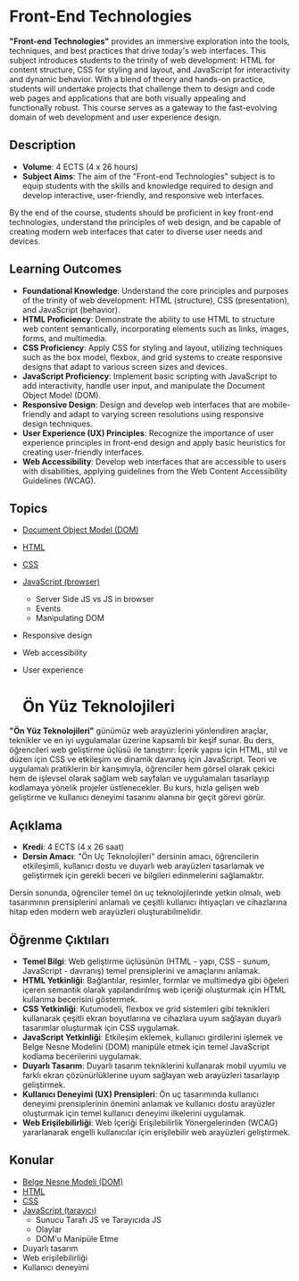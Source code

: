 # Front-End Technologies

**"Front-end Technologies"** provides an immersive exploration into the tools, techniques, and best practices that drive today's web interfaces. This subject introduces students to the trinity of web development: HTML for content structure, CSS for styling and layout, and JavaScript for interactivity and dynamic behavior. With a blend of theory and hands-on practice, students will undertake projects that challenge them to design and code web pages and applications that are both visually appealing and functionally robust. This course serves as a gateway to the fast-evolving domain of web development and user experience design.
## Description

- **Volume**: 4 ECTS (4 x 26 hours)
- **Subject Aims**: The aim of the "Front-end Technologies" subject is to equip students with the skills and knowledge required to design and develop interactive, user-friendly, and responsive web interfaces.

By the end of the course, students should be proficient in key front-end technologies, understand the principles of web design, and be capable of creating modern web interfaces that cater to diverse user needs and devices.

## Learning Outcomes
- **Foundational Knowledge**: Understand the core principles and purposes of the trinity of web development: HTML (structure), CSS (presentation), and JavaScript (behavior).
- **HTML Proficiency**: Demonstrate the ability to use HTML to structure web content semantically, incorporating elements such as links, images, forms, and multimedia.
- **CSS Proficiency**: Apply CSS for styling and layout, utilizing techniques such as the box model, flexbox, and grid systems to create responsive designs that adapt to various screen sizes and devices.
- **JavaScript Proficiency**: Implement basic scripting with JavaScript to add interactivity, handle user input, and manipulate the Document Object Model (DOM).
- **Responsive Design**: Design and develop web interfaces that are mobile-friendly and adapt to varying screen resolutions using responsive design techniques.
- **User Experience (UX) Principles**: Recognize the importance of user experience principles in front-end design and apply basic heuristics for creating user-friendly interfaces.
- **Web Accessibility**: Develop web interfaces that are accessible to users with disabilities, applying guidelines from the Web Content Accessibility Guidelines (WCAG).
## Topics
- [Document Object Model (DOM)](./Topics/DOM/README.md)
- [HTML](./Topics/HTML/README.md)
- [CSS](./Topics/CSS/README.md)
- [JavaScript (browser)](./Topics/JS-in-Browser/README.md)
  - Server Side JS vs JS in browser
  - Events
  - Manipulating DOM
- Responsive design
- Web accessibility
- User experience

  # Ön Yüz Teknolojileri

**"Ön Yüz Teknolojileri"** günümüz web arayüzlerini yönlendiren araçlar, teknikler ve en iyi uygulamalar üzerine kapsamlı bir keşif sunar. Bu ders, öğrencileri web geliştirme üçlüsü ile tanıştırır: İçerik yapısı için HTML, stil ve düzen için CSS ve etkileşim ve dinamik davranış için JavaScript. Teori ve uygulamalı pratiklerin bir karışımıyla, öğrenciler hem görsel olarak çekici hem de işlevsel olarak sağlam web sayfaları ve uygulamaları tasarlayıp kodlamaya yönelik projeler üstlenecekler. Bu kurs, hızla gelişen web geliştirme ve kullanıcı deneyimi tasarımı alanına bir geçit görevi görür.

## Açıklama

- **Kredi**: 4 ECTS (4 x 26 saat)
- **Dersin Amacı**: "Ön Uç Teknolojileri" dersinin amacı, öğrencilerin etkileşimli, kullanıcı dostu ve duyarlı web arayüzleri tasarlamak ve geliştirmek için gerekli beceri ve bilgileri edinmelerini sağlamaktır.

Dersin sonunda, öğrenciler temel ön uç teknolojilerinde yetkin olmalı, web tasarımının prensiplerini anlamalı ve çeşitli kullanıcı ihtiyaçları ve cihazlarına hitap eden modern web arayüzleri oluşturabilmelidir.

## Öğrenme Çıktıları
- **Temel Bilgi**: Web geliştirme üçlüsünün (HTML - yapı, CSS - sunum, JavaScript - davranış) temel prensiplerini ve amaçlarını anlamak.
- **HTML Yetkinliği**: Bağlantılar, resimler, formlar ve multimedya gibi öğeleri içeren semantik olarak yapılandırılmış web içeriği oluşturmak için HTML kullanma becerisini göstermek.
- **CSS Yetkinliği**: Kutumodeli, flexbox ve grid sistemleri gibi teknikleri kullanarak çeşitli ekran boyutlarına ve cihazlara uyum sağlayan duyarlı tasarımlar oluşturmak için CSS uygulamak.
- **JavaScript Yetkinliği**: Etkileşim eklemek, kullanıcı girdilerini işlemek ve Belge Nesne Modelini (DOM) manipüle etmek için temel JavaScript kodlama becerilerini uygulamak.
- **Duyarlı Tasarım**: Duyarlı tasarım tekniklerini kullanarak mobil uyumlu ve farklı ekran çözünürlüklerine uyum sağlayan web arayüzleri tasarlayıp geliştirmek.
- **Kullanıcı Deneyimi (UX) Prensipleri**: Ön uç tasarımında kullanıcı deneyimi prensiplerinin önemini anlamak ve kullanıcı dostu arayüzler oluşturmak için temel kullanıcı deneyimi ilkelerini uygulamak.
- **Web Erişilebilirliği**: Web İçeriği Erişilebilirlik Yönergelerinden (WCAG) yararlanarak engelli kullanıcılar için erişilebilir web arayüzleri geliştirmek.

## Konular
- [Belge Nesne Modeli (DOM)](./Topics/DOM/README.md)
- [HTML](./Topics/HTML/README.md)
- [CSS](./Topics/CSS/README.md)
- [JavaScript (tarayıcı)](./Topics/JS-in-Browser/README.md)
  - Sunucu Tarafı JS ve Tarayıcıda JS
  - Olaylar
  - DOM'u Manipüle Etme
- Duyarlı tasarım
- Web erişilebilirliği
- Kullanıcı deneyimi
